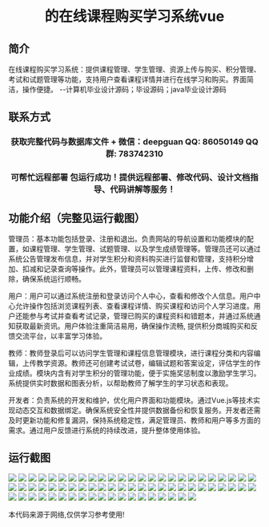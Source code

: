 <p><h1 align="center">的在线课程购买学习系统vue</h1></p>

## 简介
在线课程购买学习系统：提供课程管理、学生管理、资源上传与购买、积分管理、考试和试题管理等功能，支持用户查看课程详情并进行在线学习和购买。界面简洁，操作便捷。    --计算机毕业设计源码；毕设源码；java毕业设计源码


## 联系方式
<p><h3 align="center">获取完整代码与数据库文件 + 微信：deepguan QQ: 86050149 QQ群: 783742310</h3></p>
<p><h3 align="center">可帮忙远程部署 包运行成功！提供远程部署、修改代码、设计文档指导、代码讲解等服务！</h3></p>

## 功能介绍（完整见运行截图）
管理员：基本功能包括登录、注册和退出。负责网站的导航设置和功能模块的配置，如课程管理、学生管理、试题管理、以及学生成绩管理等。管理员还可以通过系统公告管理发布信息，并对学生积分和资料购买进行监督和管理，支持积分增加、扣减和记录查询等操作。此外，管理员可以管理课程资料，上传、修改和删除，确保系统运行顺畅。

用户：用户可以通过系统注册和登录访问个人中心，查看和修改个人信息。用户中心允许操作包括浏览课程列表、查看课程详情、购买课程和访问个人学习进度。用户还能参与考试并查看考试记录，管理已购买的课程资料和错题本，并通过系统通知获取最新资讯。用户体验注重简洁易用，确保操作流畅, 提供积分商城购买和反馈交流平台，以丰富学习体验。

教师：教师登录后可以访问学生管理和课程信息管理模块，进行课程分类和内容编辑，上传教学资源。教师还可创建考试试卷，编辑试题和答案设定，评估学生的作业成绩。模块内含有对学生积分的管理功能，便于实施奖惩制度以激励学生学习。系统提供实时数据和图表分析，以帮助教师了解学生的学习状态和表现。

开发者：负责系统的开发和维护，优化用户界面和功能模块。通过Vue.js等技术实现动态交互和数据绑定。确保系统安全性并提供数据备份和恢复服务。开发者还需及时更新功能和修复漏洞，保持系统稳定性，满足管理员、教师和用户等多方面的需求。通过用户反馈进行系统的持续改进，提升整体使用体验。


## 运行截图
![](https://bs-1329754181.cos.ap-shanghai.myqcloud.com/ssm/OnlineCoursePurchaseLearningSystem/img/001.jpg)
![](https://bs-1329754181.cos.ap-shanghai.myqcloud.com/ssm/OnlineCoursePurchaseLearningSystem/img/002.jpg)
![](https://bs-1329754181.cos.ap-shanghai.myqcloud.com/ssm/OnlineCoursePurchaseLearningSystem/img/003.jpg)
![](https://bs-1329754181.cos.ap-shanghai.myqcloud.com/ssm/OnlineCoursePurchaseLearningSystem/img/004.jpg)
![](https://bs-1329754181.cos.ap-shanghai.myqcloud.com/ssm/OnlineCoursePurchaseLearningSystem/img/005.jpg)
![](https://bs-1329754181.cos.ap-shanghai.myqcloud.com/ssm/OnlineCoursePurchaseLearningSystem/img/006.jpg)
![](https://bs-1329754181.cos.ap-shanghai.myqcloud.com/ssm/OnlineCoursePurchaseLearningSystem/img/007.jpg)
![](https://bs-1329754181.cos.ap-shanghai.myqcloud.com/ssm/OnlineCoursePurchaseLearningSystem/img/008.jpg)
![](https://bs-1329754181.cos.ap-shanghai.myqcloud.com/ssm/OnlineCoursePurchaseLearningSystem/img/009.jpg)
![](https://bs-1329754181.cos.ap-shanghai.myqcloud.com/ssm/OnlineCoursePurchaseLearningSystem/img/010.jpg)
![](https://bs-1329754181.cos.ap-shanghai.myqcloud.com/ssm/OnlineCoursePurchaseLearningSystem/img/011.jpg)
![](https://bs-1329754181.cos.ap-shanghai.myqcloud.com/ssm/OnlineCoursePurchaseLearningSystem/img/012.jpg)
![](https://bs-1329754181.cos.ap-shanghai.myqcloud.com/ssm/OnlineCoursePurchaseLearningSystem/img/013.jpg)
![](https://bs-1329754181.cos.ap-shanghai.myqcloud.com/ssm/OnlineCoursePurchaseLearningSystem/img/014.jpg)
![](https://bs-1329754181.cos.ap-shanghai.myqcloud.com/ssm/OnlineCoursePurchaseLearningSystem/img/015.jpg)
![](https://bs-1329754181.cos.ap-shanghai.myqcloud.com/ssm/OnlineCoursePurchaseLearningSystem/img/016.jpg)
![](https://bs-1329754181.cos.ap-shanghai.myqcloud.com/ssm/OnlineCoursePurchaseLearningSystem/img/017.jpg)
![](https://bs-1329754181.cos.ap-shanghai.myqcloud.com/ssm/OnlineCoursePurchaseLearningSystem/img/018.jpg)
![](https://bs-1329754181.cos.ap-shanghai.myqcloud.com/ssm/OnlineCoursePurchaseLearningSystem/img/019.jpg)
![](https://bs-1329754181.cos.ap-shanghai.myqcloud.com/ssm/OnlineCoursePurchaseLearningSystem/img/020.jpg)
![](https://bs-1329754181.cos.ap-shanghai.myqcloud.com/ssm/OnlineCoursePurchaseLearningSystem/img/021.jpg)
![](https://bs-1329754181.cos.ap-shanghai.myqcloud.com/ssm/OnlineCoursePurchaseLearningSystem/img/022.jpg)
![](https://bs-1329754181.cos.ap-shanghai.myqcloud.com/ssm/OnlineCoursePurchaseLearningSystem/img/023.jpg)
![](https://bs-1329754181.cos.ap-shanghai.myqcloud.com/ssm/OnlineCoursePurchaseLearningSystem/img/024.jpg)
![](https://bs-1329754181.cos.ap-shanghai.myqcloud.com/ssm/OnlineCoursePurchaseLearningSystem/img/025.jpg)
![](https://bs-1329754181.cos.ap-shanghai.myqcloud.com/ssm/OnlineCoursePurchaseLearningSystem/img/026.jpg)
![](https://bs-1329754181.cos.ap-shanghai.myqcloud.com/ssm/OnlineCoursePurchaseLearningSystem/img/027.jpg)
![](https://bs-1329754181.cos.ap-shanghai.myqcloud.com/ssm/OnlineCoursePurchaseLearningSystem/img/028.jpg)
![](https://bs-1329754181.cos.ap-shanghai.myqcloud.com/ssm/OnlineCoursePurchaseLearningSystem/img/029.jpg)
![](https://bs-1329754181.cos.ap-shanghai.myqcloud.com/ssm/OnlineCoursePurchaseLearningSystem/img/030.jpg)
![](https://bs-1329754181.cos.ap-shanghai.myqcloud.com/ssm/OnlineCoursePurchaseLearningSystem/img/031.jpg)
![](https://bs-1329754181.cos.ap-shanghai.myqcloud.com/ssm/OnlineCoursePurchaseLearningSystem/img/032.jpg)
![](https://bs-1329754181.cos.ap-shanghai.myqcloud.com/ssm/OnlineCoursePurchaseLearningSystem/img/033.jpg)
![](https://bs-1329754181.cos.ap-shanghai.myqcloud.com/ssm/OnlineCoursePurchaseLearningSystem/img/034.jpg)
![](https://bs-1329754181.cos.ap-shanghai.myqcloud.com/ssm/OnlineCoursePurchaseLearningSystem/img/035.jpg)
![](https://bs-1329754181.cos.ap-shanghai.myqcloud.com/ssm/OnlineCoursePurchaseLearningSystem/img/036.jpg)
![](https://bs-1329754181.cos.ap-shanghai.myqcloud.com/ssm/OnlineCoursePurchaseLearningSystem/img/037.jpg)
![](https://bs-1329754181.cos.ap-shanghai.myqcloud.com/ssm/OnlineCoursePurchaseLearningSystem/img/038.jpg)
![](https://bs-1329754181.cos.ap-shanghai.myqcloud.com/ssm/OnlineCoursePurchaseLearningSystem/img/039.jpg)
![](https://bs-1329754181.cos.ap-shanghai.myqcloud.com/ssm/OnlineCoursePurchaseLearningSystem/img/040.jpg)
![](https://bs-1329754181.cos.ap-shanghai.myqcloud.com/ssm/OnlineCoursePurchaseLearningSystem/img/041.jpg)
![](https://bs-1329754181.cos.ap-shanghai.myqcloud.com/ssm/OnlineCoursePurchaseLearningSystem/img/042.jpg)
![](https://bs-1329754181.cos.ap-shanghai.myqcloud.com/ssm/OnlineCoursePurchaseLearningSystem/img/043.jpg)
![](https://bs-1329754181.cos.ap-shanghai.myqcloud.com/ssm/OnlineCoursePurchaseLearningSystem/img/044.jpg)
![](https://bs-1329754181.cos.ap-shanghai.myqcloud.com/ssm/OnlineCoursePurchaseLearningSystem/img/045.jpg)
![](https://bs-1329754181.cos.ap-shanghai.myqcloud.com/ssm/OnlineCoursePurchaseLearningSystem/img/046.jpg)
![](https://bs-1329754181.cos.ap-shanghai.myqcloud.com/ssm/OnlineCoursePurchaseLearningSystem/img/047.jpg)
![](https://bs-1329754181.cos.ap-shanghai.myqcloud.com/ssm/OnlineCoursePurchaseLearningSystem/img/048.jpg)
![](https://bs-1329754181.cos.ap-shanghai.myqcloud.com/ssm/OnlineCoursePurchaseLearningSystem/img/049.jpg)
![](https://bs-1329754181.cos.ap-shanghai.myqcloud.com/ssm/OnlineCoursePurchaseLearningSystem/img/050.jpg)
![](https://bs-1329754181.cos.ap-shanghai.myqcloud.com/ssm/OnlineCoursePurchaseLearningSystem/img/051.jpg)
![](https://bs-1329754181.cos.ap-shanghai.myqcloud.com/ssm/OnlineCoursePurchaseLearningSystem/img/052.jpg)
![](https://bs-1329754181.cos.ap-shanghai.myqcloud.com/ssm/OnlineCoursePurchaseLearningSystem/img/053.jpg)
![](https://bs-1329754181.cos.ap-shanghai.myqcloud.com/ssm/OnlineCoursePurchaseLearningSystem/img/054.jpg)
![](https://bs-1329754181.cos.ap-shanghai.myqcloud.com/ssm/OnlineCoursePurchaseLearningSystem/img/055.jpg)
![](https://bs-1329754181.cos.ap-shanghai.myqcloud.com/ssm/OnlineCoursePurchaseLearningSystem/img/056.jpg)
![](https://bs-1329754181.cos.ap-shanghai.myqcloud.com/ssm/OnlineCoursePurchaseLearningSystem/img/057.jpg)
![](https://bs-1329754181.cos.ap-shanghai.myqcloud.com/ssm/OnlineCoursePurchaseLearningSystem/img/058.jpg)
![](https://bs-1329754181.cos.ap-shanghai.myqcloud.com/ssm/OnlineCoursePurchaseLearningSystem/img/059.jpg)
![](https://bs-1329754181.cos.ap-shanghai.myqcloud.com/ssm/OnlineCoursePurchaseLearningSystem/img/060.jpg)
![](https://bs-1329754181.cos.ap-shanghai.myqcloud.com/ssm/OnlineCoursePurchaseLearningSystem/img/061.jpg)
![](https://bs-1329754181.cos.ap-shanghai.myqcloud.com/ssm/OnlineCoursePurchaseLearningSystem/img/062.jpg)
![](https://bs-1329754181.cos.ap-shanghai.myqcloud.com/ssm/OnlineCoursePurchaseLearningSystem/img/063.jpg)
![](https://bs-1329754181.cos.ap-shanghai.myqcloud.com/ssm/OnlineCoursePurchaseLearningSystem/img/064.jpg)
![](https://bs-1329754181.cos.ap-shanghai.myqcloud.com/ssm/OnlineCoursePurchaseLearningSystem/img/065.jpg)
![](https://bs-1329754181.cos.ap-shanghai.myqcloud.com/ssm/OnlineCoursePurchaseLearningSystem/img/066.jpg)
![](https://bs-1329754181.cos.ap-shanghai.myqcloud.com/ssm/OnlineCoursePurchaseLearningSystem/img/067.jpg)
![](https://bs-1329754181.cos.ap-shanghai.myqcloud.com/ssm/OnlineCoursePurchaseLearningSystem/img/068.jpg)
![](https://bs-1329754181.cos.ap-shanghai.myqcloud.com/ssm/OnlineCoursePurchaseLearningSystem/img/069.jpg)

<p>本代码来源于网络,仅供学习参考使用!</p>
